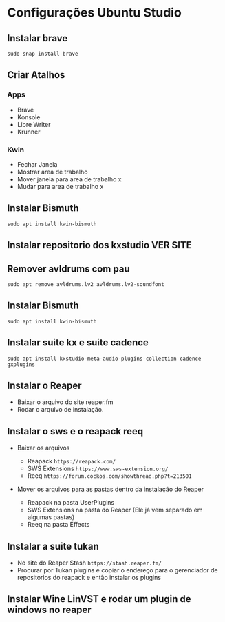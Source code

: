# Configurações Ubuntu Studio

## Instalar brave

`sudo snap install brave`

## Criar Atalhos 

### Apps
- Brave
- Konsole
- Libre Writer
- Krunner

### Kwin
- Fechar Janela
- Mostrar area de trabalho
- Mover janela para area de trabalho x
- Mudar para area de trabalho x

## Instalar Bismuth

`sudo apt install kwin-bismuth`

## Instalar repositorio dos kxstudio VER SITE

## Remover avldrums com pau

`sudo apt remove avldrums.lv2 avldrums.lv2-soundfont`

## Instalar Bismuth

`sudo apt install kwin-bismuth`

## Instalar suite kx e suite cadence

`sudo apt install kxstudio-meta-audio-plugins-collection cadence gxplugins`

## Instalar o Reaper
- Baixar o arquivo do site reaper.fm
- Rodar o arquivo de instalação.

## Instalar o sws e o reapack reeq
- Baixar os arquivos 
  - Reapack `https://reapack.com/`
  - SWS Extensions `https://www.sws-extension.org/`
  - Reeq `https://forum.cockos.com/showthread.php?t=213501`
 

- Mover os arquivos para as pastas dentro da instalação do Reaper
  - Reapack na pasta UserPlugins
  - SWS Extensions na pasta do Reaper (Ele já vem separado em algumas pastas)
  - Reeq na pasta Effects
 
## Instalar a suite tukan
- No site do Reaper Stash `https://stash.reaper.fm/`
- Procurar por Tukan plugins e copiar o endereço para o gerenciador de repositorios do reapack e então instalar os plugins

## Instalar Wine LinVST e rodar um plugin de windows no reaper

